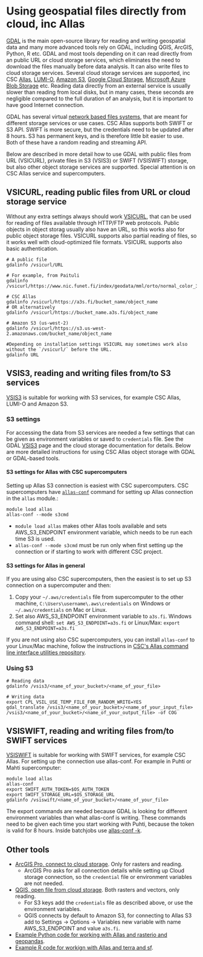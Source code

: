 # Using geospatial files directly from cloud, inc Allas

[GDAL](../../../apps/gdal.md) is the main open-source library for reading and writing geospatial data and many more advanced tools rely on GDAL, including QGIS, ArcGIS, Python, R etc. GDAL and most tools depending on it can read directly from an public URL or cloud storage services, which eliminates the need to download the files manually before data analysis. It can also write files to cloud storage services. Several cloud storage services are supported, inc CSC [Allas](../../../data/Allas/index.md), [LUMI-O](https://docs.lumi-supercomputer.eu/storage/lumio/), [Amazon S3](https://aws.amazon.com/pm/serv-s3/), [Google Cloud Storage](https://cloud.google.com/storage), [Microsoft Azure Blob Storage](https://azure.microsoft.com/en-us/products/storage/blobs/) etc. Reading data directly from an external service is usually slower than reading from local disks, but in many cases, these seconds are negligible compared to the full duration of an analysis, but it is important to have good Internet connection.

GDAL has several virtual [network based files systems](https://gdal.org/user/virtual_file_systems.html#network-based-file-systems), that are meant for different storage services or use cases. CSC Allas supports both SWIFT or S3 API. SWIFT is more secure, but the credentials need to be updated after 8 hours. S3 has permanent keys, and is therefore little bit easier to use. Both of these have a random reading and streaming API. 

Below are described in more detail how to use GDAL with public files from URL (VSICURL), private files in S3 (VSIS3) or SWIFT (VSISWIFT) storage, but also other object storage services are supported. Special attention is on CSC Allas service and supercomputers.

## VSICURL, reading public files from URL or cloud storage service

Without any extra settings always should work [VSICURL](https://gdal.org/user/virtual_file_systems.html#vsicurl), that can be used for reading of files available through HTTP/FTP web protocols. Public objects in object storag usually also have an URL, so this works also for public object storage files. VSICURL supports also partial reading of files, so it works well with cloud-optimized file formats. VSICURL supports also basic authentication. 

```
# A public file
gdalinfo /vsicurl/URL

# For example, from Paituli
gdalinfo /vsicurl/https://www.nic.funet.fi/index/geodata/mml/orto/normal_color_3067/mara_v_25000_50/2023/N33/02m/1/N3324F.jp2

# CSC Allas
gdalinfo /vsicurl/https://a3s.fi/bucket_name/object_name
# OR alternatively
gdalinfo /vsicurl/https://bucket_name.a3s.fi/object_name

# Amazon S3 (us-west-2)
gdalinfo /vsicurl/https://s3.us-west-2.amazonaws.com/bucket_name/object_name

#Depending on installation settings VSICURL may sometimes work also without the `/vsicurl/` before the URL.
gdalinfo URL

```

## VSIS3, reading and writing files from/to S3 services

[VSIS3](https://gdal.org/user/virtual_file_systems.html#vsis3-aws-s3-files) is suitable for working with S3 services, for example CSC Allas, LUMI-O and Amazon S3. 


### S3 settings

For accessing the data from S3 services are needed a few settings that can be given as environment variables or saved to `credentials` file. See the GDAL [VSIS3](https://gdal.org/user/virtual_file_systems.html#vsis3-aws-s3-files) page and the cloud storage documentation for details. Below are more detailed instructions for using CSC Allas object storage with GDAL or GDAL-based tools.
  
#### S3 settings for Allas with CSC supercomputers
Setting up Allas S3 connection is easiest with CSC supercomputers. CSC supercomputers have [`allas-conf`](../../../data/Allas/using_allas/s3_client/#configuring-s3-connection-in-supercomputers) command for setting up Allas connection in the `allas` module.: 

```
module load allas
allas-conf --mode s3cmd
```

* `module load allas` makes other Allas tools available and sets AWS_S3_ENDPOINT environment variable, which needs to be run each time S3 is used.
* `allas-conf --mode s3cmd` must be run only when first setting up the connection or if starting to work with different CSC project.

#### S3 settings for Allas in general

If you are using also CSC supercomputers, then the easiest is to set up S3 connection on a supercomputer and then:

1. Copy your `~/.aws/credentials` file from supercomputer to the other machine, `C:\Users\username\.aws\credentials` on Windows or `~/.aws/credentials` on Mac or Linux. 
2. Set also AWS_S3_ENDPOINT environment variable to `a3s.fi`. Windows command shell: `set AWS_S3_ENDPOINT=a3s.fi` or Linux/Max: `export AWS_S3_ENDPOINT=a3s.fi`

If you are not using also CSC supercomputers, you can install `allas-conf` to your Linux/Mac machine, follow the instructions in [CSC's Allas command line interface utilities repository](https://github.com/CSCfi/allas-cli-utils). 

### Using S3 

```
# Reading data
gdalinfo /vsis3/<name_of_your_bucket>/<name_of_your_file>

# Writing data
export CPL_VSIL_USE_TEMP_FILE_FOR_RANDOM_WRITE=YES
gdal_translate /vsis3/<name_of_your_bucket>/<name_of_your_input_file> /vsis3/<name_of_your_bucket>/<name_of_your_output_file> -of COG
```

## VSISWIFT, reading and writing files from/to SWIFT services

[VSISWIFT](https://gdal.org/user/virtual_file_systems.html#vsiswift-openstack-swift-object-storage) is suitable for working with SWIFT services, for example CSC Allas. For setting up the connection use allas-conf. For example in Puhti or Mahti supercomputer:

```
module load allas
allas-conf
export SWIFT_AUTH_TOKEN=$OS_AUTH_TOKEN 
export SWIFT_STORAGE_URL=$OS_STORAGE_URL
gdalinfo /vsiswift/<name_of_your_bucket>/<name_of_your_file>
```

The export commands are needed because GDAL is looking for different environment variables than what allas-conf is writing. These commands need to be given each time you start working with Puhti, because the token is valid for 8 hours. Inside batchjobs use [allas-conf -k](../../../data/Allas/allas_batchjobs.md).


## Other tools

 * [ArcGIS Pro, connect to cloud storage](https://pro.arcgis.com/en/pro-app/latest/help/projects/connect-to-cloud-stores.htm). Only for rasters and reading.
	* ArcGIS Pro asks for all connection details while setting up Cloud storage connection, so the `credential` file or environment variables are not needed.
 * [QGIS, open file from cloud storage](https://docs.qgis.org/3.28/en/docs/user_manual/managing_data_source/opening_data.html?highlight=s3#loading-a-layer-from-a-file). Both rasters and vectors, only reading.
	* For S3 keys add the `credentials` file as described above, or use the environment variables.
	* QGIS connects by default to Amazon S3, for connecting to Allas S3 add to Settings -> Options -> Variables new variable with name AWS_S3_ENDPOINT and value `a3s.fi`.
 * [Example Python code for working with Allas and rasterio and geopandas](https://github.com/csc-training/geocomputing/blob/master/python/allas). 
 * [Example R code for workign with Allas and terra and sf](https://github.com/csc-training/geocomputing/blob/master/R/allas/working_with_allas_from_R_S3.R). 
